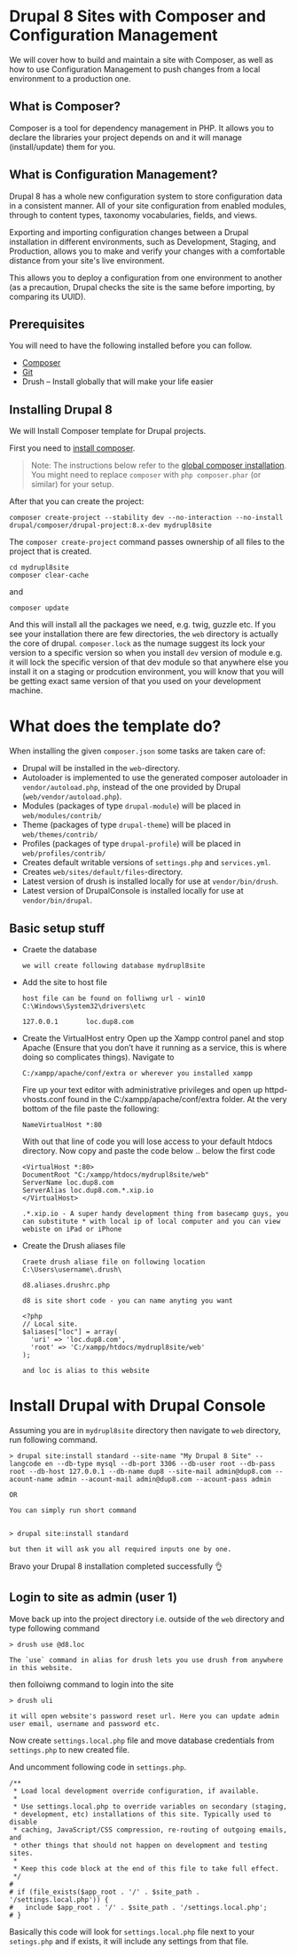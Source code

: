 # Drupal 8 Sites with Composer and Configuration Management

We will cover how to build and maintain a site with Composer, as well as how to use Configuration Management to push changes from a local environment to a production one.

## What is Composer?

Composer is a tool for dependency management in PHP. It allows you to declare the libraries your project depends on and it will manage (install/update) them for you.

## What is Configuration Management?

Drupal 8 has a whole new configuration system to store configuration data in a consistent manner. All of your site configuration from enabled modules, through to content types, taxonomy vocabularies, fields, and views.

Exporting and importing configuration changes between a Drupal installation in different environments, such as Development, Staging, and Production, allows you to make and verify your changes with a comfortable distance from your site's live environment. 

This allows you to deploy a configuration from one environment to another (as a precaution, Drupal checks the site is the same before importing, by comparing its UUID).

## Prerequisites

You will need to have the following installed before you can follow.

* [Composer](https://getcomposer.org/)
* [Git](https://git-scm.com/)
* Drush – Install globally that will make your life easier

## Installing Drupal 8

We will Install Composer template for Drupal projects.

First you need to [install composer](https://getcomposer.org/doc/00-intro.md#installation-linux-unix-osx).

> Note: The instructions below refer to the [global composer installation](https://getcomposer.org/doc/00-intro.md#globally).
You might need to replace `composer` with `php composer.phar` (or similar) 
for your setup.

After that you can create the project:

```
composer create-project --stability dev --no-interaction --no-install drupal/composer/drupal-project:8.x-dev mydrupl8site
```
The `composer create-project` command passes ownership of all files to the project that is created.

```
cd mydrupl8site
composer clear-cache
```
and

```
composer update
```
And this will install all the packages we need,  e.g. twig, guzzle etc. If you see your installation there are few directories, the `web` directory is actually the core of drupal. `composer.lock` as the numage suggest its lock your version to a specific version so when you install `dev` version of module e.g. it will lock the specific version of that dev module so that anywhere else you install it on a staging or prodcution environment, you will know that you will be getting exact same version of that you used on your development machine.

# What does the template do?

When installing the given `composer.json` some tasks are taken care of:

* Drupal will be installed in the `web`-directory.
* Autoloader is implemented to use the generated composer autoloader in `vendor/autoload.php`,
  instead of the one provided by Drupal (`web/vendor/autoload.php`).
* Modules (packages of type `drupal-module`) will be placed in `web/modules/contrib/`
* Theme (packages of type `drupal-theme`) will be placed in `web/themes/contrib/`
* Profiles (packages of type `drupal-profile`) will be placed in `web/profiles/contrib/`
* Creates default writable versions of `settings.php` and `services.yml`.
* Creates `web/sites/default/files`-directory.
* Latest version of drush is installed locally for use at `vendor/bin/drush`.
* Latest version of DrupalConsole is installed locally for use at `vendor/bin/drupal`.

## Basic setup stuff

* Craete the database
    ```
    we will create following database mydrupl8site
    ```
* Add the site to host file
    ```
    host file can be found on folliwng url - win10
    C:\Windows\System32\drivers\etc
    
    127.0.0.1       loc.dup8.com
    ``` 
* Create the VirtualHost entry
    Open up the Xampp control panel and stop Apache (Ensure that you don’t have it running as a service, this is where doing so complicates things). Navigate to 
    ```
    C:/xampp/apache/conf/extra or wherever you installed xampp
    ```
    Fire up your text editor with administrative privileges and open up httpd-vhosts.conf found in the C:/xampp/apache/conf/extra folder. At the very bottom of the file paste the following: 
    ```
    NameVirtualHost *:80
    ```
    With out that line of code you will lose access to your default htdocs directory.
    Now copy and paste the code below .. below the first code
    ```
    <VirtualHost *:80>
    DocumentRoot "C:/xampp/htdocs/mydrupl8site/web"
    ServerName loc.dup8.com
    ServerAlias loc.dup8.com.*.xip.io
    </VirtualHost>
    
    .*.xip.io - A super handy development thing from basecamp guys, you can substitute * with local ip of local computer and you can view webiste on iPad or iPhone    
    ```
    
* Create the Drush aliases file
    ```
    Craete drush aliase file on following location C:\Users\username\.drush\
    
    d8.aliases.drushrc.php
    
    d8 is site short code - you can name anyting you want
    
    <?php
    // Local site.
    $aliases["loc"] = array(
      'uri' => 'loc.dup8.com',
      'root' => 'C:/xampp/htdocs/mydrupl8site/web'
    );
    
    and loc is alias to this website
    
    ```

# Install Drupal with Drupal Console

Assuming you are in `mydrupl8site` directory then navigate to `web` directory, run following command.

```
> drupal site:install standard --site-name "My Drupal 8 Site" --langcode en --db-type mysql --db-port 3306 --db-user root --db-pass root --db-host 127.0.0.1 --db-name dup8 --site-mail admin@dup8.com --acount-name admin --acount-mail admin@dup8.com --acount-pass admin

OR

You can simply run short command


> drupal site:install standard

but then it will ask you all required inputs one by one.

```

Bravo your Drupal 8 installation completed successfully :ok_hand:

## Login to site as admin (user 1)

Move back up into the project directory i.e. outside of the `web` directory and type following command

```
> drush use @d8.loc

The `use` command in alias for drush lets you use drush from anywhere in this website.
```

then folloiwng command to login into the site

```
> drush uli

it will open website's password reset url. Here you can update admin user email, username and password etc. 
```

Now create `settings.local.php` file and move database credentials from `settings.php` to new created file.

And uncomment following code in `settings.php`.

```
/**
 * Load local development override configuration, if available.
 *
 * Use settings.local.php to override variables on secondary (staging,
 * development, etc) installations of this site. Typically used to disable
 * caching, JavaScript/CSS compression, re-routing of outgoing emails, and
 * other things that should not happen on development and testing sites.
 *
 * Keep this code block at the end of this file to take full effect.
 */
#
# if (file_exists($app_root . '/' . $site_path . '/settings.local.php')) {
#   include $app_root . '/' . $site_path . '/settings.local.php';
# }
```

Basically this code will look for `settings.local.php` file next to your `setings.php` and if exists, it will include any settings from that file. 
